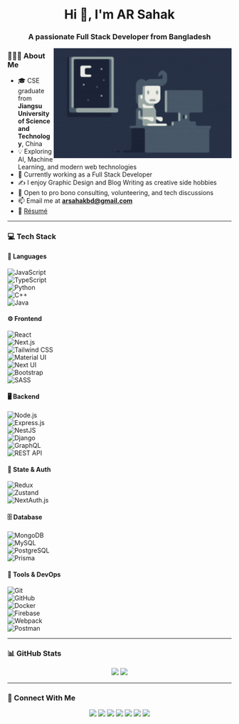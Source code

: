 <h1 align="center">Hi 👋, I'm AR Sahak</h1>
<h3 align="center">A passionate Full Stack Developer from Bangladesh</h3>

<img align="right" alt="Coding" src="https://raw.githubusercontent.com/AVS1508/AVS1508/master/assets/Night-Coding.gif" width="400"/>

### 👨🏻‍💻 About Me

- 🎓 CSE graduate from **Jiangsu University of Science and Technology**, China  
- 💡 Exploring AI, Machine Learning, and modern web technologies  
- 💼 Currently working as a Full Stack Developer  
- ✍️ I enjoy Graphic Design and Blog Writing as creative side hobbies  
- 🤝 Open to pro bono consulting, volunteering, and tech discussions  
- 📫 Email me at **arsahakbd@gmail.com**  
- 📄 [Résumé](https://www.arsahak.com/assets/arsahak-resume.pdf)  

---

### 💻 Tech Stack

#### 🧠 Languages  
![JavaScript](https://img.shields.io/badge/-JavaScript-F7DF1E?style=flat&logo=javascript&logoColor=black)  
![TypeScript](https://img.shields.io/badge/-TypeScript-3178C6?style=flat&logo=typescript&logoColor=white)  
![Python](https://img.shields.io/badge/-Python-3776AB?style=flat&logo=python&logoColor=white)  
![C++](https://img.shields.io/badge/-C++-00599C?style=flat&logo=c%2B%2B&logoColor=white)  
![Java](https://img.shields.io/badge/-Java-007396?style=flat&logo=java&logoColor=white)

#### ⚙️ Frontend  
![React](https://img.shields.io/badge/-React-20232A?style=flat&logo=react)  
![Next.js](https://img.shields.io/badge/-Next.js-000000?style=flat&logo=next.js)  
![Tailwind CSS](https://img.shields.io/badge/-Tailwind%20CSS-38B2AC?style=flat&logo=tailwind-css&logoColor=white)  
![Material UI](https://img.shields.io/badge/-Material%20UI-0081CB?style=flat&logo=mui)  
![Next UI](https://img.shields.io/badge/-Next%20UI-000?style=flat&logo=vercel&logoColor=white)  
![Bootstrap](https://img.shields.io/badge/-Bootstrap-563D7C?style=flat&logo=bootstrap&logoColor=white)  
![SASS](https://img.shields.io/badge/-SASS-CC6699?style=flat&logo=sass&logoColor=white)

#### 🖥️ Backend  
![Node.js](https://img.shields.io/badge/-Node.js-339933?style=flat&logo=node.js&logoColor=white)  
![Express.js](https://img.shields.io/badge/-Express.js-000000?style=flat&logo=express&logoColor=white)  
![NestJS](https://img.shields.io/badge/-NestJS-E0234E?style=flat&logo=nestjs&logoColor=white)  
![Django](https://img.shields.io/badge/-Django-092E20?style=flat&logo=django&logoColor=white)  
![GraphQL](https://img.shields.io/badge/-GraphQL-E10098?style=flat&logo=graphql&logoColor=white)  
![REST API](https://img.shields.io/badge/-REST%20API-005571?style=flat)

#### 🧩 State & Auth  
![Redux](https://img.shields.io/badge/-Redux-764ABC?style=flat&logo=redux)  
![Zustand](https://img.shields.io/badge/-Zustand-000?style=flat&logo=react&logoColor=white)  
![NextAuth.js](https://img.shields.io/badge/-NextAuth.js-000?style=flat&logo=vercel&logoColor=white)

#### 🗄️ Database  
![MongoDB](https://img.shields.io/badge/-MongoDB-47A248?style=flat&logo=mongodb&logoColor=white)  
![MySQL](https://img.shields.io/badge/-MySQL-4479A1?style=flat&logo=mysql&logoColor=white)  
![PostgreSQL](https://img.shields.io/badge/-PostgreSQL-4169E1?style=flat&logo=postgresql&logoColor=white)  
![Prisma](https://img.shields.io/badge/-Prisma-2D3748?style=flat&logo=prisma&logoColor=white)

#### 🧰 Tools & DevOps  
![Git](https://img.shields.io/badge/-Git-F05032?style=flat&logo=git&logoColor=white)  
![GitHub](https://img.shields.io/badge/-GitHub-181717?style=flat&logo=github)  
![Docker](https://img.shields.io/badge/-Docker-2496ED?style=flat&logo=docker&logoColor=white)  
![Firebase](https://img.shields.io/badge/-Firebase-FFCA28?style=flat&logo=firebase&logoColor=black)  
![Webpack](https://img.shields.io/badge/-Webpack-8DD6F9?style=flat&logo=webpack&logoColor=black)  
![Postman](https://img.shields.io/badge/-Postman-FF6C37?style=flat&logo=postman&logoColor=white)

---

### 📊 GitHub Stats

<p align="center">
  <img height="180em" src="https://github-readme-stats-eight-theta.vercel.app/api?username=arsahak&show_icons=true&theme=algolia&include_all_commits=true&count_private=true"/>
  <img height="180em" src="https://github-readme-stats-eight-theta.vercel.app/api/top-langs/?username=arsahak&layout=compact&langs_count=8&theme=algolia"/>
</p>

---

### 🤝 Connect With Me

<p align="center">
  <a href="https://www.arsahak.com"><img src="https://img.shields.io/badge/-arsahak.com-000000?style=flat&logo=google-chrome&logoColor=white"/></a>
  <a href="https://linkedin.com/in/arsahak"><img src="https://img.shields.io/badge/-LinkedIn-0077B5?style=flat&logo=linkedin&logoColor=white"/></a>
  <a href="mailto:arsahak99@gmail.com"><img src="https://img.shields.io/badge/-arsahak99@gmail.com-D14836?style=flat&logo=gmail&logoColor=white"/></a>
  <a href="https://instagram.com/ar_sahak_"><img src="https://img.shields.io/badge/-Instagram-E4405F?style=flat&logo=instagram&logoColor=white"/></a>
  <a href="https://facebook.com/sahak100"><img src="https://img.shields.io/badge/-Facebook-1877F2?style=flat&logo=facebook&logoColor=white"/></a>
  <a href="https://www.pinterest.ca/ar_sahak"><img src="https://img.shields.io/badge/-Pinterest-BD081C?style=flat&logo=pinterest&logoColor=white"/></a>
  <a href="https://www.behance.net/ar_sahak"><img src="https://img.shields.io/badge/-Behance-1769FF?style=flat&logo=behance&logoColor=white"/></a>
</p>
